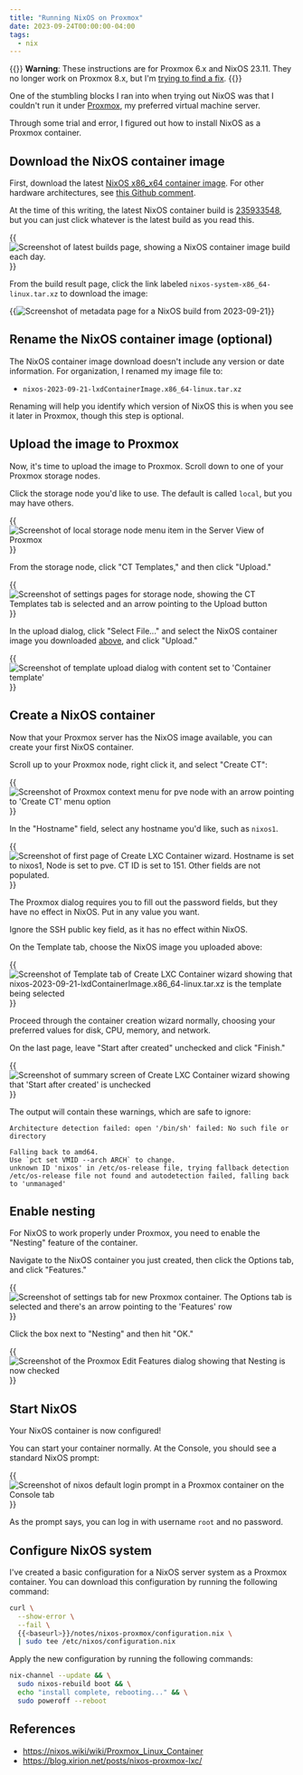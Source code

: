 ```yaml
---
title: "Running NixOS on Proxmox"
date: 2023-09-24T00:00:00-04:00
tags:
  - nix
---
```


{{<notice type="warning">}}
**Warning**: These instructions are for Proxmox 6.x and NixOS 23.11. They no longer work on Proxmox 8.x, but I'm [trying to find a fix](https://discourse.nixos.org/t/console-not-working-in-proxmox-lxc-container/30330/7?u=mtlynch).
{{</notice>}}

One of the stumbling blocks I ran into when trying out NixOS was that I couldn't run it under [Proxmox](https://www.proxmox.com/en/), my preferred virtual machine server.

Through some trial and error, I figured out how to install NixOS as a Proxmox container.

## Download the NixOS container image

First, download the latest [NixOS x86_x64 container image](https://hydra.nixos.org/job/nixos/trunk-combined/nixos.lxdContainerImage.x86_64-linux). For other hardware architectures, see [this Github comment](https://github.com/NixOS/nixpkgs/issues/43781#issuecomment-1707132209).

At the time of this writing, the latest NixOS container build is [235933548](https://hydra.nixos.org/build/235933548), but you can just click whatever is the latest build as you read this.

{{<img src="download-build.webp" alt="Screenshot of latest builds page, showing a NixOS container image build each day." has-border="true" max-width="800px">}}

From the build result page, click the link labeled `nixos-system-x86_64-linux.tar.xz` to download the image:

{{<img src="build-result.webp" alt="Screenshot of metadata page for a NixOS build from 2023-09-21" has-border="true" max-width="700px">}}

## Rename the NixOS container image (optional)

The NixOS container image download doesn't include any version or date information. For organization, I renamed my image file to:

- `nixos-2023-09-21-lxdContainerImage.x86_64-linux.tar.xz`

Renaming will help you identify which version of NixOS this is when you see it later in Proxmox, though this step is optional.

## Upload the image to Proxmox

Now, it's time to upload the image to Proxmox. Scroll down to one of your Proxmox storage nodes.

Click the storage node you'd like to use. The default is called `local`, but you may have others.

{{<img src="click-local.webp" alt="Screenshot of local storage node menu item in the Server View of Proxmox" has-border="true">}}

From the storage node, click "CT Templates," and then click "Upload."

{{<img src="ct-templates.webp" alt="Screenshot of settings pages for storage node, showing the CT Templates tab is selected and an arrow pointing to the Upload button" has-border="true">}}

In the upload dialog, click "Select File..." and select the NixOS container image you downloaded [above](#download-the-nixos-container-image), and click "Upload."

{{<img src="upload-template.webp" alt="Screenshot of template upload dialog with content set to 'Container template'" has-border="true">}}

## Create a NixOS container

Now that your Proxmox server has the NixOS image available, you can create your first NixOS container.

Scroll up to your Proxmox node, right click it, and select "Create CT":

{{<img src="create-ct.webp" alt="Screenshot of Proxmox context menu for pve node with an arrow pointing to 'Create CT' menu option" has-border="true">}}

In the "Hostname" field, select any hostname you'd like, such as `nixos1`.

{{<img src="nixos-hostname.webp" alt="Screenshot of first page of Create LXC Container wizard. Hostname is set to nixos1, Node is set to pve. CT ID is set to 151. Other fields are not populated."  has-border="true">}}

The Proxmox dialog requires you to fill out the password fields, but they have no effect in NixOS. Put in any value you want.

Ignore the SSH public key field, as it has no effect within NixOS.

On the Template tab, choose the NixOS image you uploaded above:

{{<img src="choose-template.webp" alt="Screenshot of Template tab of Create LXC Container wizard showing that nixos-2023-09-21-lxdContainerImage.x86_64-linux.tar.xz is the template being selected" has-border="true">}}

Proceed through the container creation wizard normally, choosing your preferred values for disk, CPU, memory, and network.

On the last page, leave "Start after created" unchecked and click "Finish."

{{<img src="dont-start.webp" alt="Screenshot of summary screen of Create LXC Container wizard showing that 'Start after created' is unchecked" has-border="true">}}

The output will contain these warnings, which are safe to ignore:

```text
Architecture detection failed: open '/bin/sh' failed: No such file or directory

Falling back to amd64.
Use `pct set VMID --arch ARCH` to change.
unknown ID 'nixos' in /etc/os-release file, trying fallback detection
/etc/os-release file not found and autodetection failed, falling back to 'unmanaged'
```

## Enable nesting

For NixOS to work properly under Proxmox, you need to enable the "Nesting" feature of the container.

Navigate to the NixOS container you just created, then click the Options tab, and click "Features."

{{<img src="click-features.webp" alt="Screenshot of settings tab for new Proxmox container. The Options tab is selected and there's an arrow pointing to the 'Features' row" has-border="true">}}

Click the box next to "Nesting" and then hit "OK."

{{<img src="enable-nesting.webp" alt="Screenshot of the Proxmox Edit Features dialog showing that Nesting is now checked" has-border="true">}}

## Start NixOS

Your NixOS container is now configured!

You can start your container normally. At the Console, you should see a standard NixOS prompt:

{{<img src="nixos-prompt.webp" alt="Screenshot of nixos default login prompt in a Proxmox container on the Console tab" has-border="true">}}

As the prompt says, you can log in with username `root` and no password.

## Configure NixOS system

I've created a basic configuration for a NixOS server system as a Proxmox container. You can download this configuration by running the following command:

```bash
curl \
  --show-error \
  --fail \
  {{<baseurl>}}/notes/nixos-proxmox/configuration.nix \
  | sudo tee /etc/nixos/configuration.nix
```

Apply the new configuration by running the following commands:

```bash
nix-channel --update && \
  sudo nixos-rebuild boot && \
  echo "install complete, rebooting..." && \
  sudo poweroff --reboot
```

## References

- <https://nixos.wiki/wiki/Proxmox_Linux_Container>
- <https://blog.xirion.net/posts/nixos-proxmox-lxc/>
